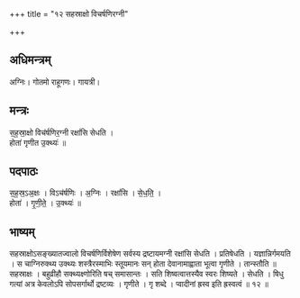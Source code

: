 +++
title = "१२ सहस्राक्षो विचर्षणिरग्नी"

+++
## अधिमन्त्रम्
अग्निः। गोतमो राहूगणः। गायत्री।

## मन्त्रः
स॒ह॒स्रा॒क्षो विच॑र्षणिर॒ग्नी रक्षां॑सि सेधति ।  
होता॑ गृणीत उ॒क्थ्यः॑ ॥

## पदपाठः
स॒ह॒स्र॒ऽअ॒क्षः । विऽच॑र्षणिः । अ॒ग्निः । रक्षां॑सि । से॒ध॒ति॒ ।  
होता॑ । गृ॒णी॒ते॒ । उ॒क्थ्यः॑ ॥

## भाष्यम्
सहस्राक्षोऽसङ्ख्यातज्वालो विचर्षणिर्विशेषेण सर्वस्य द्रष्टायमग्नी रक्षांसि सेधति । प्रतिषेधति । यज्ञान्निर्गमयति । स चाग्निरुक्थ्य उक्थ्यः शस्त्रैरस्माभिः स्तूयमानः सन् होता देवानामाह्वाता भूत्वा गृणीते । तान्स्तौति ॥ सहस्राक्षः । बहुव्रीहौ सक्थ्यक्ष्णोरिति षच् समासान्तः । सति शिष्वत्वात्तस्यैव स्वरः शिष्यते । सेधति । षिधु गत्यां अत्र केवलोऽपि सोपसर्गार्थो द्रष्टव्यः । गृणीते । गृ शब्दे । प्वादीनां ह्रस्व इति ह्रस्वत्वं ॥ १२ ॥